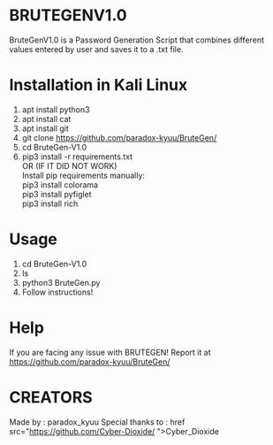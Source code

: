 # BRUTEGENV1.0

BruteGenV1.0 is a Password Generation Script that combines different values entered by user and saves it to a .txt file.

# Installation in Kali Linux
1. apt install python3
2. apt install cat
3. apt install git
4. git clone https://github.com/paradox-kyuu/BruteGen/
5. cd BruteGen-V1.0
6. pip3 install -r requirements.txt <br/>
OR (IF IT DID NOT WORK) <br/>
Install pip requirements manually:<br/>
pip3 install colorama<br/>
pip3 install pyfiglet<br/>
pip3 install rich<br/>

# Usage
1. cd BruteGen-V1.0
2. ls
3. python3 BruteGen.py
4. Follow instructions!

# Help
If you are facing any issue with BRUTEGEN! Report it at https://github.com/paradox-kyuu/BruteGen/


# CREATORS
Made by : <href src="https://github.com/paradox-kyuu/BruteGen/">paradox_kyuu</href>
Special thanks to : href src="https://github.com/Cyber-Dioxide/ ">Cyber_Dioxide</href> 
